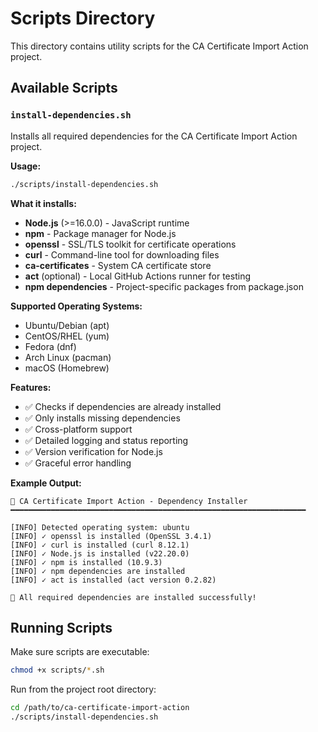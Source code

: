 # Scripts Directory

This directory contains utility scripts for the CA Certificate Import Action project.

## Available Scripts

### `install-dependencies.sh`

Installs all required dependencies for the CA Certificate Import Action project.

**Usage:**
```bash
./scripts/install-dependencies.sh
```

**What it installs:**
- **Node.js** (>=16.0.0) - JavaScript runtime
- **npm** - Package manager for Node.js
- **openssl** - SSL/TLS toolkit for certificate operations
- **curl** - Command-line tool for downloading files
- **ca-certificates** - System CA certificate store
- **act** (optional) - Local GitHub Actions runner for testing
- **npm dependencies** - Project-specific packages from package.json

**Supported Operating Systems:**
- Ubuntu/Debian (apt)
- CentOS/RHEL (yum)
- Fedora (dnf)
- Arch Linux (pacman)
- macOS (Homebrew)

**Features:**
- ✅ Checks if dependencies are already installed
- ✅ Only installs missing dependencies
- ✅ Cross-platform support
- ✅ Detailed logging and status reporting
- ✅ Version verification for Node.js
- ✅ Graceful error handling

**Example Output:**
```
🔧 CA Certificate Import Action - Dependency Installer
━━━━━━━━━━━━━━━━━━━━━━━━━━━━━━━━━━━━━━━━━━━━━━━━━━━━━━━━━━━━━━━━━━

[INFO] Detected operating system: ubuntu
[INFO] ✓ openssl is installed (OpenSSL 3.4.1)
[INFO] ✓ curl is installed (curl 8.12.1)
[INFO] ✓ Node.js is installed (v22.20.0)
[INFO] ✓ npm is installed (10.9.3)
[INFO] ✓ npm dependencies are installed
[INFO] ✓ act is installed (act version 0.2.82)

🎉 All required dependencies are installed successfully!
```

## Running Scripts

Make sure scripts are executable:
```bash
chmod +x scripts/*.sh
```

Run from the project root directory:
```bash
cd /path/to/ca-certificate-import-action
./scripts/install-dependencies.sh
```
